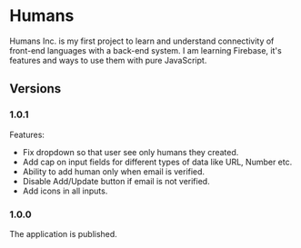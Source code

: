 # Humans

Humans Inc. is my first project to learn and understand connectivity of front-end languages with a back-end system. I am learning Firebase, it's features and ways to use them with pure JavaScript.

## Versions

### 1.0.1

Features:

- Fix dropdown so that user see only humans they created.
- Add cap on input fields for different types of data like URL, Number etc.
- Ability to add human only when email is verified.
- Disable Add/Update button if email is not verified.
- Add icons in all inputs.

### 1.0.0

The application is published.
